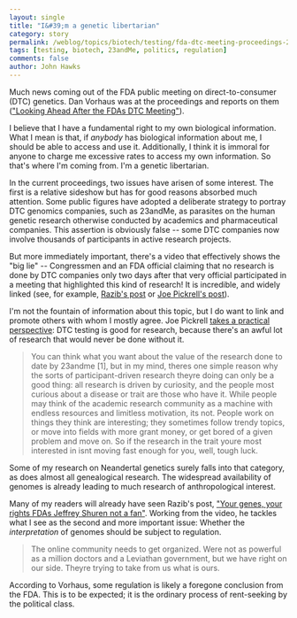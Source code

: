 ```yaml
---
layout: single 
title: "I&#39;m a genetic libertarian" 
category: story
permalink: /weblog/topics/biotech/testing/fda-dtc-meeting-proceedings-2011.html
tags: [testing, biotech, 23andMe, politics, regulation] 
comments: false 
author: John Hawks 
---
```


Much news coming out of the FDA public meeting on direct-to-consumer (DTC) genetics. Dan Vorhaus was at the proceedings and reports on them (<a href="http://www.genomicslawreport.com/index.php/2011/03/09/looking-ahead-after-the-fdas-dtc-meeting/">"Looking Ahead After the FDAs DTC Meeting"</a>). 

I believe that I have a fundamental right to my own biological information. What I mean is that, if <i>anybody</i> has biological information about me, I should be able to access and use it. Additionally, I think it is immoral for anyone to charge me excessive rates to access my own information. So that's where I'm coming from. I'm a genetic libertarian. 

In the current proceedings, two issues have arisen of some interest. The first is a relative sideshow but has for good reasons absorbed much attention. Some public figures have adopted a deliberate strategy to portray DTC genomics companies, such as 23andMe, as parasites on the human genetic research otherwise conducted by academics and pharmaceutical companies. This assertion is obviously false -- some DTC companies now involve thousands of participants in active research projects. 

But more immediately important, there's a video that effectively shows the "big lie" -- Congressmen and an FDA official claiming that no research is done by DTC companies only two days after that very official participated in a meeting that highlighted this kind of research! It is incredible, and widely linked (see, for example, <a href="http://blogs.discovermagazine.com/gnxp/2011/03/your-genes-your-rights-fdas-jeffrey-shuren-not-a-fan/">Razib's post</a> or <a href="http://www.genomesunzipped.org/2011/03/why-dtc-genetic-testing-is-good-for-research.php">Joe Pickrell's post</a>). 

I'm not the fountain of information about this topic, but I do want to link and promote others with whom I mostly agree. Joe Pickrell <a href="http://www.genomesunzipped.org/2011/03/why-dtc-genetic-testing-is-good-for-research.php">takes a practical perspective</a>: DTC testing is good for research, because there's an awful lot of research that would never be done without it. 

<blockquote>You can think what you want about the value of the research done to date by 23andme [1], but in my mind, theres one simple reason why the sorts of participant-driven research theyre doing can only be a good thing: all research is driven by curiosity, and the people most curious about a disease or trait are those who have it. While people may think of the academic research community as a machine with endless resources and limitless motivation, its not. People work on things they think are interesting; they sometimes follow trendy topics, or move into fields with more grant money, or get bored of a given problem and move on. So if the research in the trait youre most interested in isnt moving fast enough for you, well, tough luck.</blockquote>

Some of my research on Neandertal genetics surely falls into that category, as does almost all genealogical research. The widespread availability of genomes is already leading to much research of anthropological interest. 

Many of my readers will already have seen Razib's post, <a href="http://blogs.discovermagazine.com/gnxp/2011/03/your-genes-your-rights-fdas-jeffrey-shuren-not-a-fan/">"Your genes, your rights  FDAs Jeffrey Shuren not a fan"</a>. Working from the video, he tackles what I see as the second and more important issue: Whether the <i>interpretation</i> of genomes should be subject to regulation. 

<blockquote>The online community needs to get organized. Were not as powerful as a million doctors and a Leviathan government, but we have right on our side. Theyre trying to take from us what is ours.</blockquote>

According to Vorhaus, some regulation is likely a foregone conclusion from the FDA. This is to be expected; it is the ordinary process of rent-seeking by the political class. 

